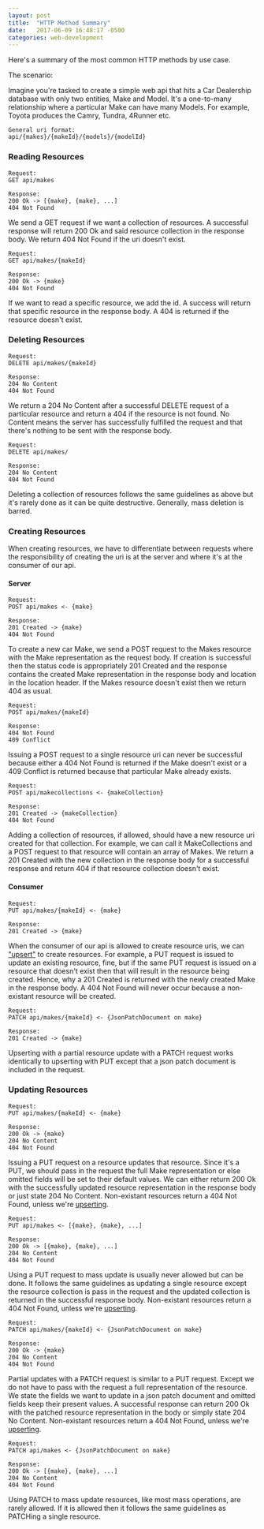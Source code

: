 ```yaml
---
layout: post
title:  "HTTP Method Summary"
date:   2017-06-09 16:48:17 -0500
categories: web-development
---
```


Here's a summary of the most common HTTP methods by use case.

The scenario: 

Imagine you're tasked to create a simple web api that hits a Car Dealership database with only two entities, Make and Model. It's a one-to-many relationship where a particular Make can have many Models. For example, Toyota produces the Camry, Tundra, 4Runner etc.

```
General uri format: 
api/{makes}/{makeId}/{models}/{modelId}
```

### Reading Resources

```
Request:
GET api/makes

Response:
200 Ok -> [{make}, {make}, ...]
404 Not Found
```

We send a GET request if we want a collection of resources. A successful response will return 200 Ok and said resource collection in the response body. We return 404 Not Found if the uri doesn't exist.

```
Request:
GET api/makes/{makeId}

Response:
200 Ok -> {make}
404 Not Found
```

If we want to read a specific resource, we add the id. A success will return that specific resource in the response body. A 404 is returned if the resource doesn't exist.

### Deleting Resources

```
Request:
DELETE api/makes/{makeId}

Response:
204 No Content 
404 Not Found
```

We return a 204 No Content after a successful DELETE request of a particular resource and return a 404 if the resource is not found. No Content means the server has successfully fulfilled the request and that there's nothing to be sent with the response body.

```
Request:
DELETE api/makes/

Response:
204 No Content 
404 Not Found
```

Deleting a collection of resources follows the same guidelines as above but it's rarely done as it can be quite destructive. Generally, mass deletion is barred.

### Creating Resources

When creating resources, we have to differentiate between requests where the responsibility of creating the uri is at the server and where it's at the consumer of our api. 

#### Server
```
Request:
POST api/makes <- {make}

Response:
201 Created -> {make}
404 Not Found
```

To create a new car Make, we send a POST request to the Makes resource with the Make representation as the request body. If creation is successful then the status code is appropriately 201 Created and the response contains the created Make representation in the response body and location in the location header. If the Makes resource doesn't exist then we return 404 as usual.

```
Request:
POST api/makes/{makeId}

Response:
404 Not Found
409 Conflict
```

Issuing a POST request to a single resource uri can never be successful because either a 404 Not Found is returned if the Make doesn't exist or a 409 Conflict is returned because that particular Make already exists. 

```
Request:
POST api/makecollections <- {makeCollection}

Response:
201 Created -> {makeCollection}
404 Not Found
```  

Adding a collection of resources, if allowed, should have a new resource uri created for that collection. For example, we can call it MakeCollections and a POST request to that resource will contain an array of Makes. We return a 201 Created with the new collection in the response body for a successful response and return 404 if that resource collection doesn't exist.

#### Consumer

```
Request:
PUT api/makes/{makeId} <- {make}

Response:
201 Created -> {make}
``` 

When the consumer of our api is allowed to create resource uris, we can ["upsert"][Upsert] to create resources. For example, a PUT request is issued to update an existing resource, fine, but if the same PUT request is issued on a resource that doesn't exist then that will result in the resource being created. Hence, why a 201 Created is returned with the newly created Make in the response body. A 404 Not Found will never occur because a non-existant resource will be created. 

```
Request:
PATCH api/makes/{makeId} <- {JsonPatchDocument on make}

Response:
201 Created -> {make}
``` 

Upserting with a partial resource update with a PATCH request works identically to upserting with PUT except that a json patch document is included in the request.

### Updating Resources

```
Request:
PUT api/makes/{makeId} <- {make}

Response:
200 Ok -> {make}
204 No Content
404 Not Found
```  

Issuing a PUT request on a resource updates that resource. Since it's a PUT, we should pass in the request the full Make representation or else omitted fields will be set to their default values. We can either return 200 Ok with the successfully updated resource representation in the response body or just state 204 No Content. Non-existant resources return a 404 Not Found, unless we're [upserting][Upsert]. 

```
Request:
PUT api/makes <- [{make}, {make}, ...]

Response:
200 Ok -> [{make}, {make}, ...]
204 No Content
404 Not Found
```

Using a PUT request to mass update is usually never allowed but can be done. It follows the same guidelines as updating a single resource except the resource collection is pass in the request and the updated collection is returned in the successful response body. Non-existant resources return a 404 Not Found, unless we're [upserting][Upsert]. 

```
Request:
PATCH api/makes/{makeId} <- {JsonPatchDocument on make}

Response:
200 Ok -> {make}
204 No Content
404 Not Found
```

Partial updates with a PATCH request is similar to a PUT request. Except we do not have to pass with the request a full representation of the resource. We state the fields we want to update in a json patch document and omitted fields keep their present values. A successful response can return 200 Ok with the patched resource representation in the body or simply state 204 No Content. Non-existant resources return a 404 Not Found, unless we're [upserting][Upsert]. 

```
Request:
PATCH api/makes <- {JsonPatchDocument on make}

Response:
200 Ok -> [{make}, {make}, ...]
204 No Content
404 Not Found
```

Using PATCH to mass update resources, like most mass operations, are rarely allowed. If it is allowed then it follows the same guidelines as PATCHing a single resource. 

[Upsert]: https://en.wikipedia.org/wiki/Merge_(SQL) 